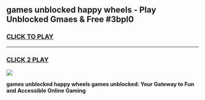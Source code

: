 
## games unblocked happy wheels - Play Unblocked Gmaes & Free #3bpl0
<h3>
<a href="https://premium.freeplayer.one?title=games_unblocked_happy_wheels&ref=01M">CLICK TO PLAY</a></h3>
<hr>

<h3>
<a href="https://premium.freeplayer.one?title=games_unblocked_happy_wheels&ref=01M">CLICK 2 PLAY</a>
  
</h3>

<a href="https://premium.freeplayer.one?title=games_unblocked_happy_wheels&ref=01M"><img src="https://clearcache.store/games.png"></a>


**games unblocked happy wheels games unblocked: Your Gateway to Fun and Accessible Online Gaming**
